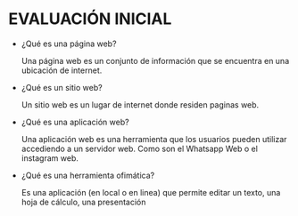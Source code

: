 # EVALUACIÓN INICIAL


- ¿Qué es una página web?

  Una página web es un conjunto de información que se encuentra en una ubicación de internet.
  
- ¿Qué es un sitio web?

  Un sitio web es un lugar de internet donde residen paginas web.
  
- ¿Qué es una aplicación web?

  Una aplicación web es una herramienta que los usuarios pueden utilizar accediendo a un servidor web. Como son el Whatsapp Web o el instagram web.
  
- ¿Qué es una herramienta ofimática?

  Es una aplicación (en local o en linea) que permite editar un texto, una hoja de cálculo, una presentación
  
[Herramientas de Google]:(https://www.google.com/intl/es-419/chrome/browser-tools/)

